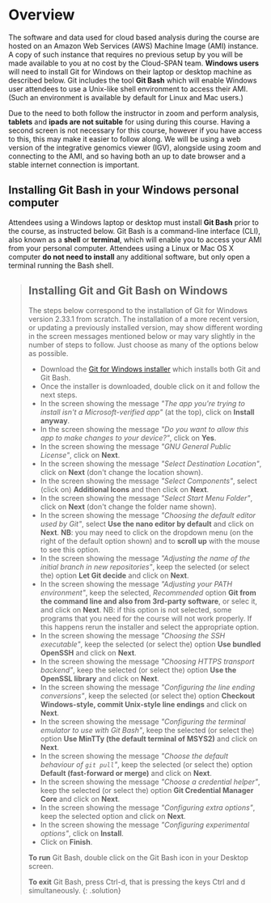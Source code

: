 # Overview

The software and data used for cloud based analysis during the course are hosted on an Amazon Web Services (AWS) Machine Image (AMI) instance. A copy of such instance that requires no previous setup by you will be made available to you at no cost by the Cloud-SPAN team. **Windows users** will need to install Git for Windows on their laptop or desktop machine as described below. Git includes the tool **Git Bash** which will enable Windows user attendees to use a Unix-like shell environment to access their AMI. (Such an environment is available by default for Linux and Mac users.) 

Due to the need to both follow the instructor in zoom and perform analysis, **tablets** and **ipads are not suitable** for using during this course. Having a second screen is not necessary for this course, however if you have access to this, this may make it easier to follow along. We will be using a web version of the integrative genomics viewer (IGV), alongside using zoom and connecting to the AMI, and so having both an up to date browser and a stable internet connection is important.


## Installing Git Bash in your Windows personal computer

Attendees using a Windows laptop or desktop must install **Git Bash** prior to the course, as instructed below. Git Bash is a command-line interface (CLI), also known as a **shell** or **terminal**, which will enable you to access your AMI from your personal computer. Attendees using a Linux or Mac OS X computer **do not need to install** any additional software, but only open a terminal running the Bash shell. 

> ## Installing Git and Git Bash on Windows
> The steps below correspond to the installation of Git for Windows version 2.33.1 from scratch. The installation of a more recent version, or updating a previously installed version, may show different wording in the screen messages mentioned below or may vary slightly in the number of steps to follow. Just choose as many of the options below as possible. 
> - Download the [Git for Windows installer](https://gitforwindows.org/) which installs both Git and Git Bash. 
> - Once the installer is downloaded, double click on it and follow the next steps.
> - In the screen showing the message *"The app you're trying to install isn't a Microsoft-verified app"* (at the top), click on **Install anyway**.
> - In the screen showing the message *"Do you want to allow this app to make changes to your device?"*, click on **Yes**.
> - In the screen showing the message *"GNU General Public License"*, click on **Next**.
> - In the screen showing the message *"Select Destination Location"*, click on **Next** (don't change the location shown).
> - In the screen showing the message *"Select Components"*, select (click on) **Additional Icons** and then click on **Next**.
> - In the screen showing the message *"Select Start Menu Folder"*, click on **Next** (don't change the folder name shown).
> - In the screen showing the message *"Choosing the default editor used by Git"*, select **Use the nano editor by default** and click on **Next**. **NB**: you may need to click on the dropdown menu (on the right of the default option shown) and to **scroll up** with the mouse to see this option.
> - In the screen showing the message *"Adjusting the name of the initial branch in new repositories"*, keep the selected (or select the) option  **Let Git decide** and click on **Next**.
> - In the screen showing the message *"Adjusting your PATH environment"*, keep the selected, *Recommended* option **Git from the command line and also from 3rd-party software**, or selec it, and click on **Next**. NB: if this option is not selected, some programs that you need for the course will not work properly. If this happens rerun the installer and select the appropriate option.
> - In the screen showing the message *"Choosing the SSH executable"*, keep the selected (or select the) option **Use bundled OpenSSH** and click on **Next**.
> - In the screen showing the message *"Choosing HTTPS transport backend"*, keep the selected (or select the) option **Use the OpenSSL library** and click on **Next**.
> - In the screen showing the message *"Configuring the line ending conversions"*, keep the selected (or select the) option **Checkout Windows-style, commit Unix-style line endings** and click on **Next**.
> - In the screen showing the message *"Configuring the terminal emulator to use with Git Bash"*, keep the selected (or select the) option **Use MinTTy (the default terminal of MSYS2)** and click on **Next**.
> - In the screen showing the message *"Choose the default behaviour of `git pull`"*, keep the selected (or select the) option **Default (fast-forward or merge)** and click on **Next**. 
> - In the screen showing the message *"Choose a credential helper"*, keep the selected (or select the) option **Git Credential Manager Core** and click on **Next**.
> - In the screen showing the message *"Configuring extra options"*, keep the selected option and click on **Next**.
> - In the screen showing the message *"Configuring experimental options"*, click on **Install**.
> - Click on **Finish**.
>
> **To run** Git Bash, double click on the Git Bash icon in your Desktop screen.
>
> **To exit** Git Bash, press Ctrl-d, that is pressing the keys Ctrl and d simultaneously.
{: .solution}



